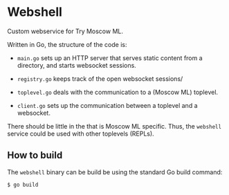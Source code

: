 Webshell
========

Custom webservice for Try Moscow ML.

Written in Go, the structure of the code is:

* `main.go` sets up an HTTP server that serves static content from a
  directory, and starts websocket sessions.
  
* `registry.go` keeps track of the open websocket sessions/

* `toplevel.go` deals with the communication to a (Moscow ML)
  toplevel.
  
* `client.go` sets up the communication between a toplevel and a
  websocket.
  
There should be little in the that is Moscow ML specific. Thus, the
`webshell` service could be used with other toplevels (REPLs).


How to build
------------

The `webshell` binary can be build be using the standard Go build
command:

~~~
$ go build
~~~
